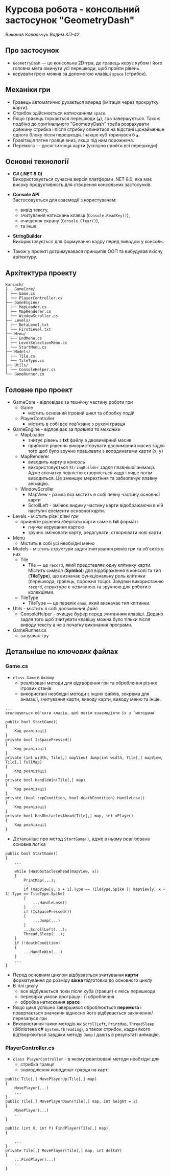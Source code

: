 # Курсова робота - консольний застосунок **"GeometryDash"**

_Виконав Ковальчук Вадим КП-42_

## Про застосунок

- `GeometryDash` — це консольна 2D-гра, де гравець керує кубом і його головна мета оминути усі перешкоди, щоб пройти рівень.
- керувати грою можна за допомогою клавіші `space` (стрибок).

## Механіки гри

- Гравець автоматично рухається вперед (імітація через прокрутку карти).
- Стрибок здійснюється натисканням `space`.
- Якщо гравець торкається перешкоди (`▲`), гра завершується. Також подбіно до оригінального "GeometryDash" треба розрахувати довжину стрибка і після стрибку опинитися на відстані щонайменше одного блоку після перешкоди. Інакше куб торкнувся б `▲`.
- Гравітація тягне гравця вниз, якщо під ним порожнеча.
- Перемога — досягти кінця карти (успішно пройти всі перешкоди).

## Основні технології

- **C# (.NET 8.0)**  
  Використовується сучасна версія платформи .NET 8.0, яка має високу продуктивність для створення консольних застосунків.

- **Console API**  
  Застосовується для взаємодії з користувачем:

  - вивід тексту,
  - зчитування натискань клавіш (`Console.ReadKey()`),
  - очищення екрану (`Console.Clear()`),
  - та інше

- **StringBuilder**  
  Використовується для формування кадру перед виводом у консоль.

- Також у проекті дотримувавася принципів ООП та вибудував якісну арітектуру.

## **Архітектура** проекту

```
Kursach/
├── GameCore/
│ ├── Game.cs
│ └── PlayerController.cs
├── GameEngine/
│ ├── MapLoader.cs
│ ├── MapRenderer.cs
│ └── WindowScroller.cs
├── Levels/
│ ├── BetaLevel.txt
│ └── FirstLevel.txt
├── Menu/
│ ├── EndMenu.cs
│ ├── LevelSelectionMenu.cs
│ └── StartMenu.cs
├── Models/
│ ├── Tile.cs
│ └── TileType.cs
├── Utils/
│ └── ConsoleHelper.cs
└── GameRunner.cs
```

## **Головне** про проект

- GameCore - відповідає за _технічну_ частину роботи гри
  - Game
    - містить основний ігровий цикл та обробку подій
  - PlayerController
    - містить в собі все пов'язане з рухом гравця
- GameEngine - відповідає за _правила та механіки_
  - MapLoader
    - зчитує рівень з **txt** файлу в двовимірний масив
    - прийняте рішення використовувати двовимірний масив задля того щоб було зручно працювати з координатами карти (x, y)
  - MapRenderer
    - виводить карту в консоль
    - використовується `StringBuilder` задля плавнішої анімації. Адже спочатку повністю створюється кадр і лише потім виводиться. Це зменшує мерехтіння та забезпечує плавну анімацію.
  - WindowScroller
    - MapView - рамка яка містить в собі певну частину основної карти
    - ScrollLeft - змінює видиму частину карти відображаючи в ній наступні елементи основної карти.
- Levels - містить різні _рівні гри_
  - прийняте рішення зберігати карти саме в **txt** форматі
    - _гнучке_ керування картою
    - зручно змінювати карту, редагувати, створювати нові карти
- Menu
  - Містить в собі усі необхідні меню
- Models - містить _структури_ задля зчитування рівнів гри та об'єктів в них
  - Tile
    - Tile — це `record`, який представляє одну клітинку карти. Містить символ (**Symbol**) для відображення в консолі та тип (**TileType**), що визначає функціональну роль клітинки (перешкода, гравець, порожня тощо). Завдяки використанню `record`, структура є незмінною та зручною для роботи з колекціями.
  - TileType
    - TileType — це перелік `enum`, який визначає тип клітинки.
- Utils - містить в собі _допоміжний файл_
  - ConsoleHelper - очищує буфер перед зчитанням клавіші. Додано задля того щоб зчитувати клавішу можна було тільки після виводу тексту а не з початку виконання програми.
- GameRunner.cs
  - запускає гру

## **Детальніше** по _ключових_ файлах

### Game.cs

- `class Game` в якому
  - реалізовані методи для відтворення гри та оброблення різних ігрових станів
  - використані необхідні методи з інших файлів, зокрема для анімації, зчитування карти, виводу карти, виводу меню та інше.

```
...
оголошуються об'єкти класів, щоб потім взаємодіяти їх з `методами`

public bool StartGame()
{
    Код реалізації
}
private bool IsSpacePressed()
{
    Код реалізації
}
private (int width, Tile[,] mapView) Jump(int width, Tile[,] mapView, Tile[,] fullMap)
{
    Код реалізації
}
private bool HandleWin(Tile[,] map)
{
    Код реалізації
}
private (bool repCondition, bool deathCondition) HandleLose()
{
    Код реалізації
}
private bool HasObstaclesAhead(Tile[,] map, int xPlayer)
{
    Код реалізації
}
```

- Детальніше про метод `StartGame()`, адже в ньому реалізована основна логіка

```
public bool StartGame()
{
    ...

    while (HasObstaclesAhead(mapView, x))
    {
        PrintMap(...);
        ...
        if (mapView[y, x + 1].Type == TileType.Spike || mapView[y, x - 1].Type == TileType.Spike)
        {
            ...HandleLose()
        }
        if (IsSpacePressed())
        {
            ...Jump(...)
        }
        ...ScrollLeft(...);
        Thread.Sleep(...);
    }
    if (!deathCondition)
    {
        ...HandleWin(...)
    }
    ...
}
```

- Перед основним циклом відбувається
  зчитування **карти**
  форматування до розміру **вікна**
  підготовка до основного циклу
- В тілі циклу
  - все відбувається поки після куба (гравця) є якісь перешкоди
  - перевірка умови програшу і її оброблення
  - обробка натиcкання **space**
- Якщо цикл успішно завершився оброблюється **перемога** і повертається значення відносно його відбувається закінчення/перезапуск гри
- Використання таких методів як `ScrollLeft`, `PrintMap`, `ThreadSleep` (бібліотека c# `System.Threading`), а також стрибок, кадри якого відтворюються завдяки методу `Jump` і дають в результаті анімацію.

### PlayerController.cs

- `class PlayerController` - в якому реалізовані методи необхідні для
  - стрибка гравця
  - знаходження координат гравця на карті

```
public Tile[,] MovePlayerUp(Tile[,] map)
{
    MovePlayer(...)
    ...
}
public Tile[,] MovePlayerDown(Tile[,] map, int height = 2)
{
    MovePlayer(...)
    ...
}

public (int X, int Y) FindPlayer(Tile[,] map)
{

    ...
}
private Tile[,] MovePlayer(Tile[,] map, int deltaY)
{
    ...FindPlayer(...)
    ...
}
```
